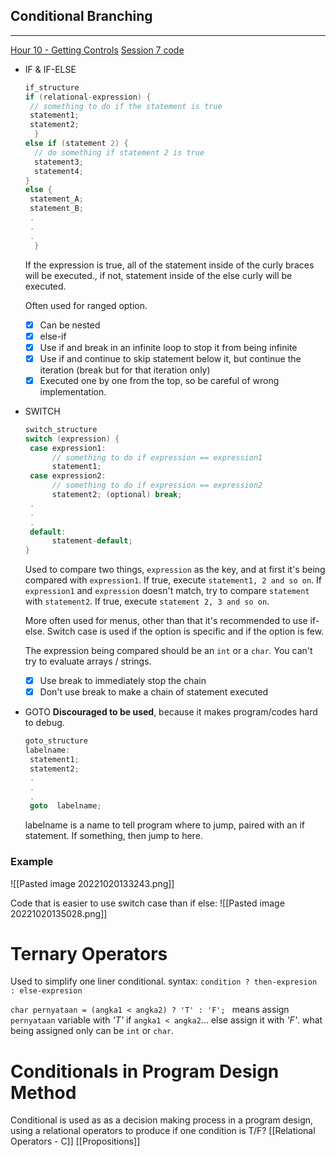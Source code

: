 ## Conditional Branching
---
[Hour 10 - Getting Controls](http://aelinik.free.fr/c/ch10.htm)
[Session 7 code](https://github.com/mharvianto/lf01)

- IF & IF-ELSE
  ``` c
  if_structure
  if (relational-expression) {
   // something to do if the statement is true
   statement1;
   statement2;
	}
  else if (statement 2) {
	// do something if statement 2 is true
	statement3;
	statement4;
  }
  else {
   statement_A;
   statement_B;
   .
   .
   .
	}
   ```
   If the expression is true, all of the statement inside of the curly braces will be executed., if not, statement inside of the else curly will be executed.
   
   Often used for ranged option.
   - [x] Can be nested
   - [x] else-if
   - [x] Use if and break in an infinite loop to stop it from being infinite
   - [x] Use if and continue to skip statement below it, but continue the iteration (break but for that iteration only)
   - [x] Executed one by one from the top, so be careful of wrong implementation.
   
- SWITCH
  ``` c
  switch_structure
  switch (expression) {
   case expression1:
        // something to do if expression == expression1
        statement1; 
   case expression2:
        // something to do if expression == expression2
        statement2; (optional) break;
   .
   .
   .
   default:
        statement-default;
  }
   ```
   Used to compare two things, `expression` as the key, and at first it's being compared with `expression1`. If true, execute `statement1, 2 and so on`. If `expression1` and `expression` doesn't match, try to compare `statement` with `statement2`. If true, execute `statement 2, 3 and so on`. 
   
   More often used for menus, other than that it's recommended to use if-else. Switch case is used if the option is specific and if the option is few.
   
   The expression being compared should be an `int` or a `char`. You can't try to evaluate arrays / strings.
   
   - [x] Use break to immediately stop the chain
   - [x] Don't use break to make a chain of statement executed

- GOTO
  **Discouraged to be used**, because it makes program/codes hard to debug.
  ```c
  goto_structure
  labelname:
   statement1;
   statement2;
   .
   .
   .
   goto  labelname;
  ```
  labelname is a name to tell program where to jump, paired with an if statement. If something, then jump to here.

### Example
![[Pasted image 20221020133243.png]]

Code that is easier to use switch case than if else:
![[Pasted image 20221020135028.png]]

# Ternary Operators
Used to simplify one liner conditional.
syntax:
	`condition ? then-expresion : else-expresion`

`char pernyataan = (angka1 < angka2) ? 'T' : 'F'; `
means assign `pernyataan` variable with *'T'* if `angka1 < angka2`... else assign it with *'F'*.
what being assigned only can be `int` or `char`.


# Conditionals in Program Design Method
Conditional is used as as a decision making process in a program design, using a relational operators to produce if one condition is T/F? 
[[Relational Operators - C]]
[[Propositions]]
